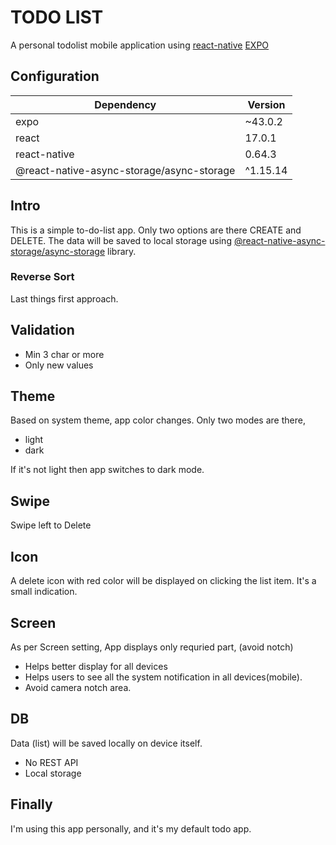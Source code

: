 # TODO LIST

A personal todolist mobile application using [react-native](https://reactnative.dev/) [EXPO](https://expo.dev/)

## Configuration

| Dependency                                | Version  |
| ----------------------------------------- | -------- |
| expo                                      | ~43.0.2  |
| react                                     | 17.0.1   |
| react-native                              | 0.64.3   |
| @react-native-async-storage/async-storage | ^1.15.14 |

## Intro

This is a simple to-do-list app. Only two options are there CREATE and DELETE. The data will be saved to local storage using [@react-native-async-storage/async-storage](https://react-native-async-storage.github.io/async-storage/) library.

### Reverse Sort

Last things first approach.

## Validation

- Min 3 char or more
- Only new values

## Theme

Based on system theme, app color changes. Only two modes are there,

- light
- dark

If it's not light then app switches to dark mode.

## Swipe

Swipe left to Delete

## Icon

A delete icon with red color will be displayed on clicking the list item. It's a small indication.

## Screen

As per Screen setting, App displays only requried part, (avoid notch)

- Helps better display for all devices
- Helps users to see all the system notification in all devices(mobile).
- Avoid camera notch area.

## DB

Data (list) will be saved locally on device itself.

- No REST API
- Local storage

## Finally

I'm using this app personally, and it's my default todo app.
